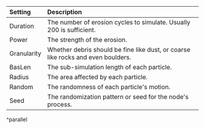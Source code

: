 | Setting         | Description                                                                      |
| :-------------- | :------------------------------------------------------------------------------- |
| Duration    | The number of erosion cycles to simulate. Usually 200 is sufficient.             |
| Power       | The strength of the erosion.                                                     |
| Granularity | Whether debris should be fine like dust, or coarse like rocks and even boulders. |
| BasLen      | The sub-simulation length of each particle.                                      |
| Radius      | The area affected by each particle.                                              |
| Random      | The randomness of each particle's motion.                                        |
| Seed        | The randomization pattern or seed for the node's process.                        |
^parallel